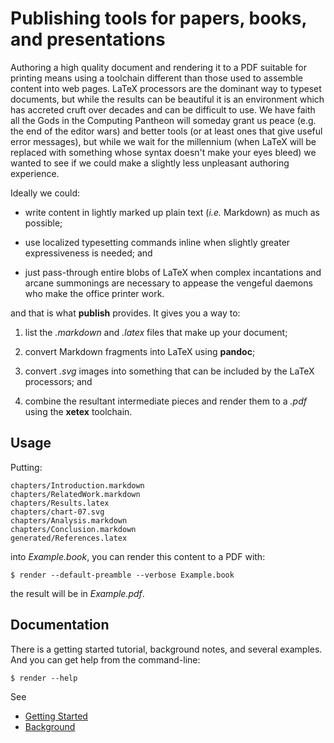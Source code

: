 Publishing tools for papers, books, and presentations
=====================================================

Authoring a high quality document and rendering it to a PDF suitable for
printing means using a toolchain different than those used to assemble
content into web pages. LaTeX processors are the dominant way to typeset
documents, but while the results can be beautiful it is an environment
which has accreted cruft over decades and can be difficult to use. We have
faith all the Gods in the Computing Pantheon will someday grant us peace
(e.g. the end of the editor wars) and better tools (or at least ones that
give useful error messages), but while we wait for the millennium (when
LaTeX will be replaced with something whose syntax doesn't make your eyes
bleed) we wanted to see if we could make a slightly less unpleasant
authoring experience.

Ideally we could:

  - write content in lightly marked up plain text (_i.e._ Markdown) as much as
    possible;

  - use localized typesetting commands inline when slightly greater
    expressiveness is needed; and

  - just pass-through entire blobs of LaTeX when complex incantations and
    arcane summonings are necessary to appease the vengeful daemons who
    make the office printer work.

and that is what **publish** provides. It gives you a way to:

 1. list the _.markdown_ and _.latex_ files that make up your document;

 2. convert Markdown fragments into LaTeX using **pandoc**;

 3. convert _.svg_ images into something that can be included by the LaTeX
    processors; and

 4. combine the resultant intermediate pieces and render them to a _.pdf_
    using the **xetex** toolchain.

Usage
-----

Putting:

```
chapters/Introduction.markdown
chapters/RelatedWork.markdown
chapters/Results.latex
chapters/chart-07.svg
chapters/Analysis.markdown
chapters/Conclusion.markdown
generated/References.latex
```

into _Example.book_, you can render this content to a PDF with:

```
$ render --default-preamble --verbose Example.book
```

the result will be in _Example.pdf_.

Documentation
-------------

There is a getting started tutorial, background notes, and several
examples. And you can get help from the command-line:

```
$ render --help
```

See

 - [Getting Started](doc/Tutorial.markdown)
 - [Background](doc/Background.markdown)
